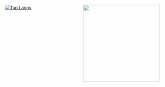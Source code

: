 [![Top Langs](https://github-readme-stats.vercel.app/api/top-langs/?username=olledejong&hide=jupyter%20notebook&layout=donut-vertical&theme=vision-friendly-dark)](https://github.com/olledejong)
<img align="right" width="250" height="250" src="https://media.giphy.com/media/l3nWgXCpQpMUOrkoo/giphy.gif?cid=ecf05e47b9ukqq1tdxo4crl1cell7ywv8bauf5f1n7aj3sh3&rid=giphy.gif&ct=g">
